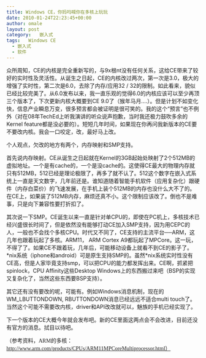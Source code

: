 ```yaml
---
title: Windows CE，你妈吗喊你在多核上玩玩
date: 2010-01-24T22:23:45+00:00
author: omale
layout: post
category:   嵌入式  
tags:   Windows CE
  - 嵌入式
  - 软件
---
```

众所周知，CE的内核是完全重新写的，与9x根nt没有任何关系，这给CE带来了较好的实时性及灵活性。从诞生之日起，CE的内核改过两次，第一次是3.0，极大的增强了实时性，第二次是6.0，去除了内存/应用32 / 32的限制。如此看来，貌似已经比较完美了。从6.0发布以来，我一直乐观的觉得6.0的内核应该可以至少再顶三个版本了，下次更新内核大概要到CE 9.0了（猴年马月&#8230;.）。但是计划不如变化快，信息产业瞬息万变，很多预言都会被证明是很可笑的。我的这个&ldquo;预言&rdquo;也不例外（对在08年TechEd上听我演讲的听众说声抱歉，当时我还极力鼓吹多余的Kernel feature都是没必要的）。短短几年时间，如果现在你再问我新版本的CE要不要改内核。我会一口咬定，改，最好马上改。

个人观点，欠改的地方有两个，内存映射和SMP支持。

首先说内存映射。CE从诞生之日起就在Kernel的3GB起始处映射了2个512MB的虚拟地址。一个是有cache的，一个是没cache的。这使得CE最大的物理内存就只有512MB，512已经是理论极限了，再多了就不认了。512这个数字在嵌入式系统上一直是天文数字，几年前还是。谁知道随着智能手机软件（应用复杂化）跟硬件（内存白菜价）的飞速发展，在手机上装个512MB的内存也没什么大不了的。在CE上，如果装了512MB内存，麻烦还真不小。这个限制应该改了。倒也不是难事，只是向下兼容性要打折扣了。

其次说一下SMP。CE诞生以来一直是针对单CPU的，即使在PC机上，多核技术已经兴盛很长时间了，但是依然没有能够打动CE加入SMP支持，因为用CEPC的人，一般也不会找个多核CPU。时代又不同了，CE支持的主流平台──ARM，这几年也跟着玩起了多核。ARM11， ARM Cortex A9都玩起了MPCore。这一玩，不得了了。如果CE不跟着玩，几年后，可能移动设备上就看不到CE的影子了。\*nix系统（iphone和android）可是原生支持SMP的。虽然\*nix系统实时性没有CE高，但是人家毕竟支持smp，可以把CPU的能力都发挥出来。CE啊，抓紧把spinlock，CPU Affinity这些Desktop Windows上的东西搬过来吧（BSP的实现又复杂化了，当然这些东西要BSP支持）。

其它还有没有要改的呢，可能有。例如Windows消息机制，现在的WM_LBUTTONDOWN, RBUTTONDOWN消息已经远远不适合multi touch了。当然这个可能不需要改内核，driver和API改改就可以，魅族的手机已经实现了。

下一个版本的CE大概今年就会发布吧。新的CE里面这两点会不会改进，目前还没有官方的消息。拭目以待吧。

<span style="font-family: Times; -webkit-border-horizontal-spacing: 2px; -webkit-border-vertical-spacing: 2px;">（参考资料，ARM的多核：http://www.arm.com/products/CPUs/ARM11MPCoreMultiprocessor.html）</span>